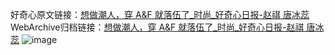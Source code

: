 好奇心原文链接：[想做潮人，穿 A&F 就落伍了_时尚_好奇心日报-赵祺 唐冰蕊](https://www.qdaily.com/articles/5536.html)
WebArchive归档链接：[想做潮人，穿 A&F 就落伍了_时尚_好奇心日报-赵祺 唐冰蕊](http://web.archive.org/web/20190623164942/https://www.qdaily.com/articles/5536.html)
![image](http://ww3.sinaimg.cn/large/007d5XDply1g3w8pipeyej30u03cqb29)